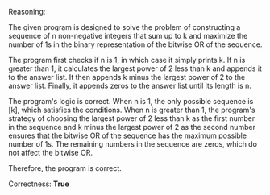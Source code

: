 Reasoning:

The given program is designed to solve the problem of constructing a sequence of n non-negative integers that sum up to k and maximize the number of 1s in the binary representation of the bitwise OR of the sequence.

The program first checks if n is 1, in which case it simply prints k. If n is greater than 1, it calculates the largest power of 2 less than k and appends it to the answer list. It then appends k minus the largest power of 2 to the answer list. Finally, it appends zeros to the answer list until its length is n.

The program's logic is correct. When n is 1, the only possible sequence is [k], which satisfies the conditions. When n is greater than 1, the program's strategy of choosing the largest power of 2 less than k as the first number in the sequence and k minus the largest power of 2 as the second number ensures that the bitwise OR of the sequence has the maximum possible number of 1s. The remaining numbers in the sequence are zeros, which do not affect the bitwise OR.

Therefore, the program is correct.

Correctness: **True**